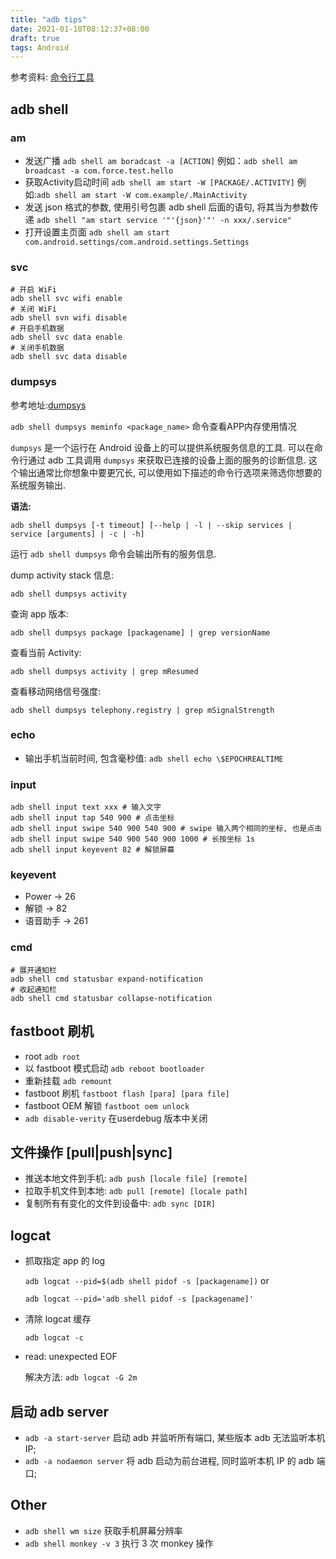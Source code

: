 ```yaml
---
title: "adb tips"
date: 2021-01-10T08:12:37+08:00
draft: true
tags: Android
---
```


参考资料: [命令行工具](https://developer.android.google.cn/studio/command-line/)

## adb shell

### am

* 发送广播 `adb shell am boradcast -a [ACTION]` 例如：`adb shell am broadcast -a com.force.test.hello`
* 获取Activity启动时间 `adb shell am start -W [PACKAGE/.ACTIVITY]` 例如:`adb shell am start -W com.example/.MainActivity`
* 发送 json 格式的参数, 使用引号包裹 adb shell 后面的语句, 将其当为参数传递 `adb shell "am start service '"'{json}'"' -n xxx/.service"`
* 打开设置主页面 `adb shell am start com.android.settings/com.android.settings.Settings`

### svc

```shell
# 开启 WiFi
adb shell svc wifi enable
# 关闭 WiFi
adb shell svn wifi disable
# 开启手机数据
adb shell svc data enable
# 关闭手机数据
adb shell svc data disable
```

### dumpsys

参考地址:[dumpsys](https://developer.android.google.cn/studio/command-line/dumpsys)

`adb shell dumpsys meminfo <package_name>` 命令查看APP内存使用情况

`dumpsys` 是一个运行在 Android 设备上的可以提供系统服务信息的工具. 可以在命令行通过 adb 工具调用 `dumpsys` 来获取已连接的设备上面的服务的诊断信息. 这个输出通常比你想象中要更冗长, 可以使用如下描述的命令行选项来筛选你想要的系统服务输出.

**语法:**

`adb shell dumpsys [-t timeout] [--help | -l | --skip services | service [arguments] | -c | -h]`

运行 `adb shell dumpsys` 命令会输出所有的服务信息. 

dump activity stack 信息:

`adb shell dumpsys activity` 

查询 app 版本:

`adb shell dumpsys package [packagename] | grep versionName`

查看当前 Activity:

`adb shell dumpsys activity | grep mResumed`

查看移动网络信号强度:

`adb shell dumpsys telephony.registry | grep mSignalStrength`

### echo

* 输出手机当前时间, 包含毫秒值: `adb shell echo \$EPOCHREALTIME`

### input

```shell
adb shell input text xxx # 输入文字
adb shell input tap 540 900 # 点击坐标
adb shell input swipe 540 900 540 900 # swipe 输入两个相同的坐标, 也是点击 
adb shell input swipe 540 900 540 900 1000 # 长按坐标 1s
adb shell input keyevent 82 # 解锁屏幕
```

### keyevent

* Power   ->  26
* 解锁    ->  82
* 语音助手 -> 261

### cmd

```shell
# 展开通知栏
adb shell cmd statusbar expand-notification
# 收起通知栏
adb shell cmd statusbar collapse-notification
```

## fastboot 刷机

* root `adb root`
* 以 fastboot 模式启动 `adb reboot bootloader`
* 重新挂载 `adb remount`
* fastboot 刷机 `fastboot flash [para] [para file]`
* fastboot OEM 解锁 `fastboot oem unlock`
* `adb disable-verity` 在userdebug 版本中关闭

## 文件操作 [pull|push|sync]

* 推送本地文件到手机: `adb push [locale file] [remote]`
* 拉取手机文件到本地: `adb pull [remote] [locale path]`
* 复制所有有变化的文件到设备中: `adb sync [DIR]`

## logcat

* 抓取指定 app 的 log

    `adb logcat --pid=$(adb shell pidof -s [packagename])` or 
    
    `adb logcat --pid='adb shell pidof -s [packagename]'`

*  清除 logcat 缓存

    `adb logcat -c`

* read: unexpected EOF

    解决方法: `adb logcat -G 2m`

## 启动 adb server

* `adb -a start-server`       启动 adb 并监听所有端口, 某些版本 adb 无法监听本机 IP;
* `adb -a nodaemon server`    将 adb 启动为前台进程, 同时监听本机 IP 的 adb 端口;

## Other

* `adb shell wm size` 获取手机屏幕分辨率
* `adb shell monkey -v 3` 执行 3 次 monkey 操作
